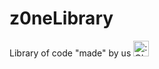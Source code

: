 # z0neLibrary
Library of code "made" by us <img src="https://cdn.discordapp.com/emojis/665195748958273556.png?v=1" alt=":OhImEN:" width="25">
